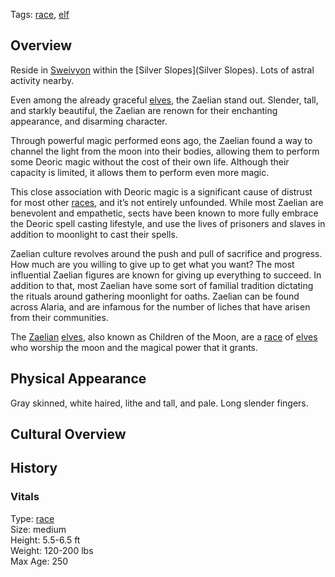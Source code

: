 Tags: [race](Races), [elf](Elves)

## Overview

Reside in [Sweivyon](Sweivyon) within the [Silver Slopes](Silver Slopes). Lots of astral activity nearby.

Even among the already graceful [elves](Elves), the Zaelian stand out. Slender, tall, and starkly beautiful, the Zaelian are renown for their enchanting appearance, and disarming character. 

Through powerful magic performed eons ago, the Zaelian found a way to channel the light from the moon into their bodies, allowing them to perform some Deoric magic without the cost of their own life. Although their capacity is limited, it allows them to perform even more magic. 

This close association with Deoric magic is a significant cause of distrust for most other [races](Races), and it’s not entirely unfounded. While most Zaelian are benevolent and empathetic, sects have been known to more fully embrace the Deoric spell casting lifestyle, and use the lives of prisoners and slaves in addition to moonlight to cast their spells. 

Zaelian culture revolves around the push and pull of sacrifice and progress. How much are you willing to give up to get what you want? The most influential Zaelian figures are known for giving up everything to succeed. In addition to that, most Zaelian have some sort of familial tradition dictating the rituals around gathering moonlight for oaths.
Zaelian can be found across Alaria, and are infamous for the number of liches that have arisen from their communities.

The [Zaelian](Zaelian) [elves](Elves), also known as Children of the Moon, are a [race](Races) of [elves](Elves) who worship the moon and the magical power that it grants. 

## Physical Appearance

Gray skinned, white haired, lithe and tall, and pale. Long slender fingers.

## Cultural Overview



## History

### Vitals
Type: [race](Races)  
Size: medium  
Height: 5.5-6.5 ft  
Weight: 120-200 lbs  
Max Age: 250    
